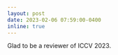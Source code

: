 ```yaml
---
layout: post
date: 2023-02-06 07:59:00-0400
inline: true
---
```


Glad to be a reviewer of ICCV 2023.